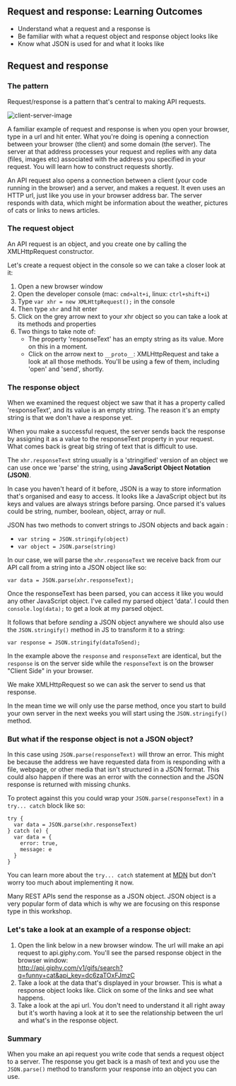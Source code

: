 ## Request and response: Learning Outcomes

* Understand what a request and a response is
* Be familiar with what a request object and response object looks like
* Know what JSON is used for and what it looks like

## Request and response

### The pattern

Request/response is a pattern that's central to making API requests. 

![client-server-image](https://www.easeus.com/images/en/wiki-news/what-is-client-server-network.png)

A familiar example of request and response is when you open your browser, type in
a url and hit enter. What you're doing is opening a connection between your
browser (the client) and some domain (the server). The server at that address
processes your request and replies with any data (files, images etc) associated
with the address you specified in your request. You will learn how to construct
requests shortly.

An API request also opens a connection between a client (your code running in
the browser) and a server, and makes a request. It even uses an HTTP url, just
like you use in your browser address bar. The server responds with data, which
might be information about the weather, pictures of cats or links to news
articles.

### The request object

An API request is an object, and you create one by calling the XMLHttpRequest
constructor.

Let's create a request object in the console so we can take a closer look at it:

1. Open a new browser window
2. Open the developer console (mac: `cmd+alt+i`, linux: `ctrl+shift+i`)
3. Type `var xhr = new XMLHttpRequest();` in the console
4. Then type `xhr` and hit enter
5. Click on the grey arrow next to your xhr object so you can take a look at its
   methods and properties
6. Two things to take note of:
   * The property 'responseText' has an empty string as its value. More on this
     in a moment.
   * Click on the arrow next to `__proto__`: XMLHttpRequest and take a look at all
     those methods. You'll be using a few of them, including 'open' and 'send',
     shortly.

### The response object

When we examined the request object we saw that it has a property called
'responseText', and its value is an empty string. The reason it's an empty
string is that we don't have a response yet.

When you make a successful request, the server sends back the response by
assigning it as a value to the responseText property in your request. What comes
back is great big string of text that is difficult to use.


The `xhr.responseText` string usually is a 'stringified' version of an object we can use once we
'parse' the string, using **JavaScript Object Notation (JSON)**.

In case you haven't heard of it before, JSON is a way to store information
that's organised and easy to access. It looks like a JavaScript object but its
keys and values are always strings before parsing. Once parsed it's values
could be string, number, boolean, object, array or null.

JSON has two methods to convert strings to JSON objects and back again  : 

* `var string = JSON.stringify(object)`
* `var object = JSON.parse(string)`

In our case, we will parse the `xhr.responseText` we receive back from our API call from a string into a JSON object like so:

`var data = JSON.parse(xhr.responseText);`

Once the responseText has been parsed, you can access it like you would any other
JavaScript object. I've called my parsed object 'data'. I could then `console.log(data);` to get a look at my parsed object.  

It follows that before *sending* a JSON object anywhere we should also use the `JSON.stringify()` method in JS to transform it to a string:

`var response = JSON.stringify(dataToSend);`

In the example above the `response` and `responseText` are identical, but the `response` is on the server side while the `responseText` is on
the browser "Client Side" in your browser.

We make XMLHttpRequest so we can ask the server to send us that response.

In the mean time we will only use the parse method, once you start to build your
own server in the next weeks you will start using the `JSON.stringify()` method.

### But what if the response object is not a JSON object? 

In this case using `JSON.parse(responseText)` will throw an error.   This might be because the address we have requested data from is responding with a file, webpage, or other media that isn't structured in a JSON format. This could also happen if there was an error with the connection and the JSON response is returned with missing chunks. 

To protect against this you could wrap your `JSON.parse(responseText)` in a `try... catch` block like so:

```
try {
  var data = JSON.parse(xhr.responseText)
} catch (e) {
  var data = {
    error: true,
    message: e
  }  
}
```
You can learn more about the `try... catch` statement at [MDN](https://developer.mozilla.org/en-US/docs/Web/JavaScript/Reference/Statements/try...catch) but don't worry too much about implementing it now.

Many REST APIs send the response as a JSON object. JSON object is a very
popular form of data which is why we are focusing on this response type in this workshop.

### Let's take a look at an example of a response object:

1. Open the link below in a new browser window. The url will make an api request
   to api.giphy.com. You'll see the parsed response object in the browser
   window:\
   http://api.giphy.com/v1/gifs/search?q=funny+cat&api_key=dc6zaTOxFJmzC
2. Take a look at the data that's displayed in your browser. This is what a
   response object looks like. Click on some of the links and see what happens.
3. Take a look at the api url. You don't need to understand it all right away
   but it's worth having a look at it to see the relationship between the url
   and what's in the response object.

### Summary

When you make an api request you write code that sends a request object to a
server. The response you get back is a mash of text and you use the
`JSON.parse()` method to transform your response into an object you can use.
